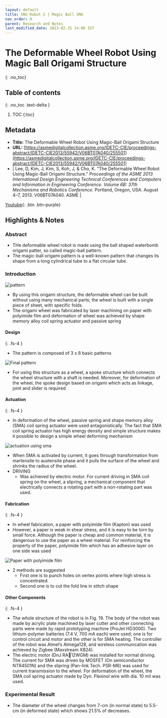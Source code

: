 ```yaml
---
layout: default
title: SNU Robot-2 | Magic Ball SMA
nav_order: 9
parent: Research and Notes
last_modified_date: 2023-02-25 14:06 IST 
---
```


# The Deformable Wheel Robot Using Magic Ball Origami Structure
{: .no_toc}

## Table of contents
{: .no_toc .text-delta }

1. TOC
{:toc}

## Metadata

- **Title:** The Deformable Wheel Robot Using Magic-Ball Origami Structure
- **URL:** [https://asmedigitalcollection.asme.org/IDETC-CIE/proceedings-abstract/IDETC-CIE2013/55942/V06BT07A040/255501](https://asmedigitalcollection.asme.org/IDETC-CIE/proceedings-abstract/IDETC-CIE2013/55942/V06BT07A040/255501)
- | Lee, D, Kim, J, Kim, S, Koh, J, & Cho, K. "The Deformable Wheel Robot Using Magic-Ball Origami Structure." _Proceedings of the ASME 2013 International Design Engineering Technical Conferences and Computers and Information in Engineering Conference_. _Volume 6B: 37th Mechanisms and Robotics Conference_. Portland, Oregon, USA. August 4–7, 2013. V06BT07A040. ASME |

[Youtube](https://www.youtube.com/watch?v=EiInnP8RzFI){: .btn .btn-purple}

## Highlights & Notes

### Abstract

- THe deformable wheel robot is made using the ball shaped waterbomb origami patter, so called magic-ball pattern.
- The magic-ball origami pattern is a well-known pattern that changes its shape from a long cylindrical tube to a flat circular tube.

### Introduction

![pattern](https://i.imgur.com/zBVMZpg.png)

- By using this origami structure, the deformable wheel can be built without using many mechanical parts; the wheel is built with a single piece of sheet, with specific folds.
- The origami wheel was fabricated by laser machining on paper with polyimide film and deformation of wheel was achieved by shape memory alloy coil spring actuator and passive spring

#### Design
{: .fs-4 }

- The pattern is composed of 3 x 8 basic patterns

![Final pattern](https://i.imgur.com/0OSSnLw.png)

- For using this structure as a wheel, a spoke structure which connects the wheel structure with a shaft is needed. Moreover, for deformation of the wheel, the spoke design based on origami which acts as linkage, joint and slider is required

#### Actuation
{: .fs-4 }

- In deformation of the wheel, passive spring and shape memory alloy (SMA) coil spring actuator were used antagonistically. The fact that SMA coil spring actuator has high energy density and simple structure makes it possible to design a simple wheel deforming mechanism

![actuation using sma](https://i.imgur.com/LnvEbt5.png)

- When SMA is activated by current, it goes through transformation from martensite to austensite phase and it pulls the surface of the wheel and shrinks the radius of the wheel. 
- DRIVING
	- Was achieved by electric motor. For current driving in SMA coil spring on the wheel, a slipring, a mechanical component that electrically connects a rotating part with a non-rotating part was used. 

#### Fabrication
{: .fs-4 }

- In wheel fabrication, a paper with polyimide film (Kapton) was used
- However, a paper is weak in shear stress, and it is easy to be torn by small force. Although the paper is cheap and common material, it is dangerous to use the paper as a wheel material. For reinforcing the property of the paper, polyimide film which has an adhesive layer on one side was used

![Paper with polyimide film](https://i.imgur.com/aWDHait.png)

- 2 methods are suggested
	- First one is to punch holes on vertex points where high stress is concentrated. 
	- Second one is to cut the fold line in stitch shape

#### Other Components
{: .fs-4 }

- The whole structure of the robot is in Fig. 19. The body of the robot was made by acrylic plate machined by laser cutter and other connecting parts were made by rapid prototyping machine (ProJet HD3000). Two lithium-polymer batteries (7.4 V, 700 mA each) were used; one is for control circuit and motor and the other is for SMA heating. The controller of the robot was Atmel’s Atmega128, and wireless communication was achieved by Zigbee (Maxstream XB24).
- The electric motor (DnJ RA12WGM) was installed for normal driving. The current for SMA was driven by MOSFET (On semiconductor NTR4501N) and the slipring (Pan-link Tech. PSR-M6) was used for current transmission to the wheel. For deformation of the wheel, the SMA coil spring actuator made by Dyn. Flexinol wire with dia. 10 mil was used.

### Experimental Result

- The diameter of the wheel changes from 7-cm (in normal state) to 5.5-cm (in deformed state) which shows 21.5% of decreases.